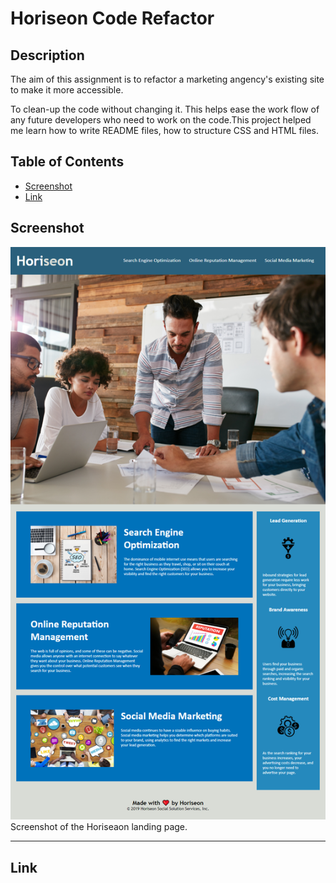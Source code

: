 # Horiseon Code Refactor

## Description
The aim of this assignment is to refactor a marketing angency's existing site to make it more accessible.

To clean-up the code without changing it. This helps ease the work flow of any future developers who need to work on the code.This project helped me learn how to write README files, how to structure CSS and HTML files.


## Table of Contents

- [Screenshot](#screenshot)
- [Link](#link)


## Screenshot

![alt text](assets/screenshot_Horiseon.png)
 Screenshot of the Horiseaon landing page.

---

## Link
